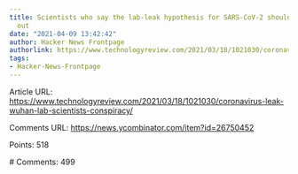 ```yaml
---
title: Scientists who say the lab-leak hypothesis for SARS-CoV-2 shouldn't be ruled
  out
date: "2021-04-09 13:42:42"
author: Hacker News Frontpage
authorlink: https://www.technologyreview.com/2021/03/18/1021030/coronavirus-leak-wuhan-lab-scientists-conspiracy/
tags:
- Hacker-News-Frontpage
---
```


<p>Article URL: <a href="https://www.technologyreview.com/2021/03/18/1021030/coronavirus-leak-wuhan-lab-scientists-conspiracy/">https://www.technologyreview.com/2021/03/18/1021030/coronavirus-leak-wuhan-lab-scientists-conspiracy/</a></p>
<p>Comments URL: <a href="https://news.ycombinator.com/item?id=26750452">https://news.ycombinator.com/item?id=26750452</a></p>
<p>Points: 518</p>
<p># Comments: 499</p>
